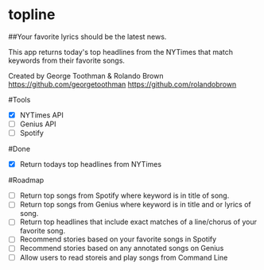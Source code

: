 # topline
##Your favorite lyrics should be the latest news.

This app returns today's top headlines from the NYTimes that match keywords from their favorite songs.

Created by George Toothman & Rolando Brown
https://github.com/georgetoothman
https://github.com/rolandobrown

#Tools
-[x] NYTimes API
-[ ] Genius API
-[ ] Spotify

#Done
-[x] Return todays top headlines from NYTimes

#Roadmap
-[ ] Return top songs from Spotify where keyword is in title of song.
-[ ] Return top songs from Genius where keyword is in title and or lyrics of song.
-[ ] Return top headlines that include exact matches of a line/chorus of your favorite song.
-[ ] Recommend stories based on your favorite songs in Spotify
-[ ] Recommend stories based on any annotated songs on Genius
-[ ] Allow users to read storeis and play songs from Command Line
